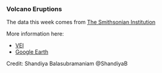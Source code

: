 ### Volcano Eruptions

The data this week comes from [The Smithsonian Institution](https://volcano.si.edu/)

More information here:

- [VEI](https://en.wikipedia.org/wiki/Volcanic_Explosivity_Index)
- [Google Earth](https://earth.google.com/web/@8.53508511,-2.91442364,-23163.5821626a,31750897.4603d,35y,0h,0t,0r/data=Ci4SLBIgZmU2MjU5Y2E0Y2FiMTFlODgxOGM3MTM3ODRlMDYzMjMiCGxheWVyc18w)

Credit: Shandiya Balasubramaniam @ShandiyaB
